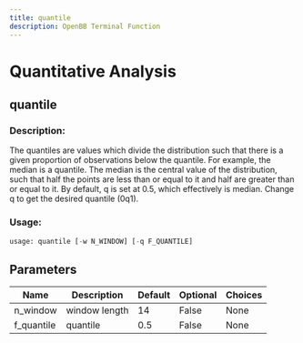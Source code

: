```yaml
---
title: quantile
description: OpenBB Terminal Function
---
```


# Quantitative Analysis

## quantile

### Description: 

The quantiles are values which divide the distribution such that there is a given proportion of observations below the quantile. For example, the median is a quantile. The median is the central value of the distribution, such that half the points are less than or equal to it and half are greater than or equal to it. By default, q is set at 0.5, which effectively is median. Change q to get the desired quantile (0q1).

### Usage: 
```python
usage: quantile [-w N_WINDOW] [-q F_QUANTILE]
```

## Parameters

| Name | Description | Default | Optional | Choices |
| ---- | ----------- | ------- | -------- | ------- |
| n_window | window length | 14 | False | None |
| f_quantile | quantile | 0.5 | False | None |


